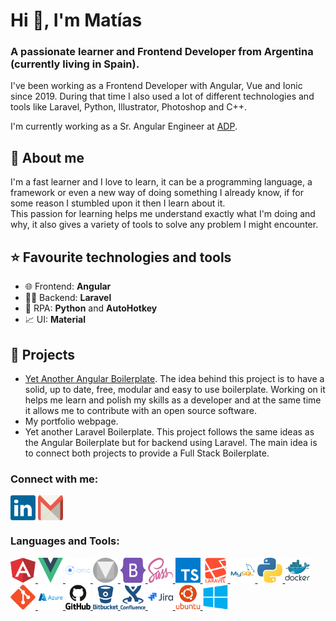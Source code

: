 <h1>Hi 👋, I'm Matías</h1>
<h3>A passionate learner and Frontend Developer from Argentina (currently living in Spain).</h3>

I've been working as a Frontend Developer with Angular, Vue and Ionic since 2019. During that time I also used a lot of different technologies and tools like Laravel, Python, Illustrator, Photoshop and C++.

I'm currently working as a Sr. Angular Engineer at [ADP](https://adp.com).

<h2>💬 About me</h2>

I'm a fast learner and I love to learn, it can be a programming language, a framework or even a new way of doing something I already know, if for some reason I stumbled upon it then I learn about it.<br>
This passion for learning helps me understand exactly what I'm doing and why, it also gives a variety of tools to solve any problem I might encounter.

<h2>⭐ Favourite technologies and tools</h2>
<ul>
  <li>🌐 Frontend: <b>Angular</b>
  <li>👨‍💻 Backend: <b>Laravel</b>
  <li>🤖 RPA: <b>Python</b> and <b>AutoHotkey</b>
  <li>📈 UI: <b>Material</b>
</ul>

<h2>🌱 Projects</h2>

 - [Yet Another Angular Boilerplate](https://github.com/MatiasProietti/yet-another-angular-boilerplate). The idea behind this project is to have a solid, up to date, free, modular and easy to use boilerplate. Working on it helps me learn and polish my skills as a developer and at the same time it allows me to contribute with an open source software.
 - My portfolio webpage.
 - Yet another Laravel Boilerplate. This project follows the same ideas as the Angular Boilerplate but for backend using Laravel. The main idea is to connect both projects to provide a Full Stack Boilerplate.


<h3 align="left">Connect with me:</h3>
<p align="left">
<a href="https://linkedin.com/in/matias-ivan-proietti" target="_blank"><img align="center" src="https://raw.githubusercontent.com/MatiasProietti/MatiasProietti/main/assets/logos/linkedin.svg" alt="matias-ivan-proietti" title="Linkedin" height="40" width="40" /></a>
  <a href="mailto:mtsproietti@gmail.com" target="_blank"><img align="center" src="https://raw.githubusercontent.com/MatiasProietti/MatiasProietti/main/assets/logos/gmail.svg" alt="matias-ivan-proietti" height="40" width="40" title="Gmail"/></a>
</p>

<h3 align="left">Languages and Tools:</h3>
<p align="left">
  <a href="https://angular.io" target="_blank" rel="noreferrer"> <img src="https://raw.githubusercontent.com/MatiasProietti/MatiasProietti/main/assets/logos/angular.svg" alt="angular" title="Angular" width="40" height="40"/> </a> 
  <a href="https://vuejs.org" target="_blank" rel="noreferrer"> <img src="https://raw.githubusercontent.com/MatiasProietti/MatiasProietti/main/assets/logos/vue.svg" alt="vue" title="Vue" width="40" height="40"/> </a> 
  <a href="https://ionicframework.com" target="_blank" rel="noreferrer"> <img src="https://raw.githubusercontent.com/MatiasProietti/MatiasProietti/main/assets/logos/ionic.svg" alt="ionic" title="Ionic" width="40" height="40"/> </a> 
  <a href="https://material.io" target="_blank" rel="noreferrer"> <img src="https://raw.githubusercontent.com/MatiasProietti/MatiasProietti/main/assets/logos/material.svg" alt="material" title="Material" width="40" height="40"/> </a>
  <a href="https://getbootstrap.com" target="_blank" rel="noreferrer"> <img src="https://raw.githubusercontent.com/MatiasProietti/MatiasProietti/main/assets/logos/bootstrap.svg" alt="bootstrap" title="Bootstrap" width="40" height="40"/> </a> 
    <a href="https://sass-lang.com" target="_blank" rel="noreferrer"> <img src="https://raw.githubusercontent.com/MatiasProietti/MatiasProietti/main/assets/logos/sass.svg" alt="sass" title="Sass" width="40" height="40"/> </a> 
  <a href="https://www.typescriptlang.org" target="_blank" rel="noreferrer"> <img src="https://raw.githubusercontent.com/MatiasProietti/MatiasProietti/main/assets/logos/typescript.svg" alt="typescript" title="Typescript" width="40" height="40"/> </a> 
  <a href="https://laravel.com" target="_blank" rel="noreferrer"> <img src="https://raw.githubusercontent.com/MatiasProietti/MatiasProietti/main/assets/logos/laravel.svg" alt="laravel" title="Laravel" width="40" height="40"/> </a> 
  <a href="https://www.mysql.com" target="_blank" rel="noreferrer"> <img src="https://raw.githubusercontent.com/MatiasProietti/MatiasProietti/main/assets/logos/mysql.svg" alt="mysql" title="MySQL" width="40" height="40"/> </a> 
  <a href="https://www.python.org" target="_blank" rel="noreferrer"> <img src="https://raw.githubusercontent.com/MatiasProietti/MatiasProietti/main/assets/logos/python.svg" alt="python" title="Python" width="40" height="40"/> </a> 
  <a href="https://www.docker.com" target="_blank" rel="noreferrer"> <img src="https://raw.githubusercontent.com/MatiasProietti/MatiasProietti/main/assets/logos/docker.svg" alt="docker" title="Docker" width="40" height="40"/> </a> 
  <a href="https://git-scm.com" target="_blank" rel="noreferrer"> <img src="https://raw.githubusercontent.com/MatiasProietti/MatiasProietti/main/assets/logos/git.svg" alt="git" title="Git" width="40" height="40"/> </a> 
  <a href="https://azure.microsoft.com" target="_blank" rel="noreferrer"> <img src="https://raw.githubusercontent.com/MatiasProietti/MatiasProietti/main/assets/logos/azure.svg" alt="azure" title="Azure" width="40" height="40"/> </a> 
  <a href="https://github.com" target="_blank" rel="noreferrer"> <img src="https://raw.githubusercontent.com/MatiasProietti/MatiasProietti/main/assets/logos/github.svg" alt="github" title="Github" width="40" height="40"/> </a> 
  <a href="https://bitbucket.org" target="_blank" rel="noreferrer"> <img src="https://raw.githubusercontent.com/MatiasProietti/MatiasProietti/main/assets/logos/bitbucket.svg" alt="bitbucket" title="Bitbucket" width="40" height="40"/> </a> 
  <a href="https://www.atlassian.com/software/confluence" target="_blank" rel="noreferrer"> <img src="https://raw.githubusercontent.com/MatiasProietti/MatiasProietti/main/assets/logos/confluence.svg" alt="confluence" title="Confluence" width="40" height="40"/> </a> 
  <a href="https://www.atlassian.com/software/jira" target="_blank" rel="noreferrer"> <img src="https://raw.githubusercontent.com/MatiasProietti/MatiasProietti/main/assets/logos/jira.svg" alt="jira" title="Jira" width="40" height="40"/> </a> 
  <a href="https://ubuntu.com" target="_blank" rel="noreferrer"> <img src="https://raw.githubusercontent.com/MatiasProietti/MatiasProietti/main/assets/logos/ubuntu.svg" alt="ubuntu" title="Ubuntu" width="40" height="40"/> </a> 
  <a href="https://www.microsoft.com" target="_blank" rel="noreferrer"> <img src="https://raw.githubusercontent.com/MatiasProietti/MatiasProietti/main/assets/logos/windows.svg" alt="windows" title="Windows" width="40" height="40"/> </a> 
</p>
